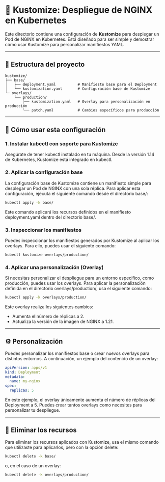 # 🎨 Kustomize: Despliegue de NGINX en Kubernetes

Este directorio contiene una configuración de **Kustomize** para desplegar un Pod de NGINX en Kubernetes. Está diseñado para ser simple y demostrar cómo usar Kustomize para personalizar manifiestos YAML.

---

## 📂 Estructura del proyecto

```plaintext
kustomize/
├── base/
│   ├── deployment.yaml          # Manifiesto base para el Deployment
│   └── kustomization.yaml       # Configuración base de Kustomize
└─ overlays/
    └── production/
        ├── kustomization.yaml   # Overlay para personalización en producción
        └── patch.yaml           # Cambios específicos para producción
```

---

## 🚀 Cómo usar esta configuración

### 1. Instalar kubectl con soporte para Kustomize

Asegúrate de tener kubectl instalado en tu máquina. Desde la versión 1.14 de Kubernetes, Kustomize está integrado en kubectl.

### 2. Aplicar la configuración base

La configuración base de Kustomize contiene un manifiesto simple para desplegar un Pod de NGINX con una sola réplica. Para aplicar esta configuración, ejecuta el siguiente comando desde el directorio base/:

```bash
kubectl apply -k base/
```

Este comando aplicará los recursos definidos en el manifiesto deployment.yaml dentro del directorio base/.

### 3. Inspeccionar los manifiestos

Puedes inspeccionar los manifiestos generados por Kustomize al aplicar los overlays. Para ello, puedes usar el siguiente comando:

```bash
kubectl kustomize overlays/production/
```

### 4. Aplicar una personalización (Overlay)

Si necesitas personalizar el despliegue para un entorno específico, como producción, puedes usar los overlays. Para aplicar la personalización definida en el directorio overlays/production/, usa el siguiente comando:

```bash
kubectl apply -k overlays/production/
```

Este overlay realiza los siguientes cambios:

- Aumenta el número de réplicas a 2.
- Actualiza la versión de la imagen de NGINX a 1.21.

---

## ⚙️ Personalización

Puedes personalizar los manifiestos base o crear nuevos overlays para distintos entornos. A continuación, un ejemplo del contenido de un overlay:

```yaml
apiVersion: apps/v1
kind: Deployment
metadata:
  name: my-nginx
spec:
  replicas: 5
```

En este ejemplo, el overlay únicamente aumenta el número de réplicas del Deployment a 5. Puedes crear tantos overlays como necesites para personalizar tu despliegue.

---

## 🧹 Eliminar los recursos

Para eliminar los recursos aplicados con Kustomize, usa el mismo comando que utilizaste para aplicarlos, pero con la opción delete:

```bash
kubectl delete -k base/
```

o, en el caso de un overlay:

```bash
kubectl delete -k overlays/production/
```
